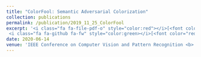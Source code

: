 ```yaml
---
title: "ColorFool: Semantic Adversarial Colorization"
collection: publications
permalink: /publication/2019_11_25_ColorFool
excerpt: '<i class="fa fa-file-pdf-o" style="color:red"></i>[<font color="red">Paper</font>](https://arxiv.org/pdf/1911.10891.pdf) 
 <i class="fa fa-github fa-fw" style="color:green></i>[<font color="red">Code</font>](https://github.com/AliShahin/ColorFool) <i class="fa fa-youtube-play" style="color:blue"></i>[<font color="blue">Video</font>](https://www.youtube.com/watch?v=fGw1ZiqOrWo)'
date: 2020-06-14
venue: 'IEEE Conference on Computer Vision and Pattern Recognition <b> (CVPR)</b>'
---
```


